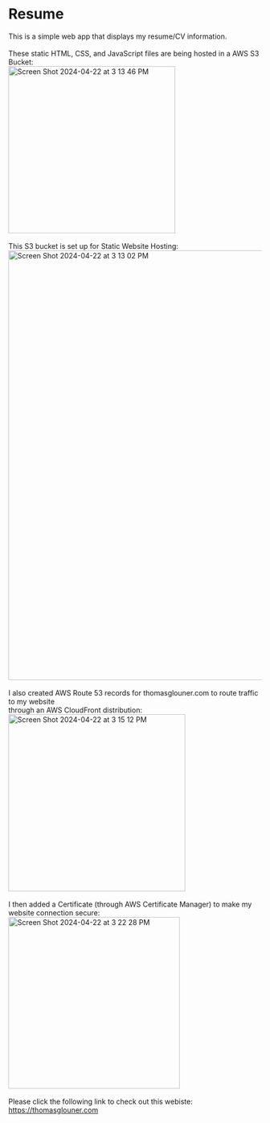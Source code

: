# Resume
This is a simple web app that displays my resume/CV information.<br><br> 
These static HTML, CSS, and JavaScript files are being hosted in a AWS S3 Bucket:<br>
<img width="332" alt="Screen Shot 2024-04-22 at 3 13 46 PM" src="https://github.com/tmglouner/Resume/assets/166273662/6d15c69b-edfc-46ea-8b35-ec6169526215">
<br><br>
This S3 bucket is set up for Static Website Hosting:<br>
<img width="854" alt="Screen Shot 2024-04-22 at 3 13 02 PM" src="https://github.com/tmglouner/Resume/assets/166273662/5e56bee1-e799-4aa1-833d-222bf17abb5f">
<br><br>
I also created AWS Route 53 records for thomasglouner.com to route traffic to my website<br>
through an AWS CloudFront distribution:<br>
<img width="352" alt="Screen Shot 2024-04-22 at 3 15 12 PM" src="https://github.com/tmglouner/Resume/assets/166273662/2d04ef4c-44b4-476c-bd11-cdadc6504743">
<br><br>
I then added a Certificate (through AWS Certificate Manager) to make my website connection secure:<br>
<img width="341" alt="Screen Shot 2024-04-22 at 3 22 28 PM" src="https://github.com/tmglouner/Resume/assets/166273662/01633606-e9c2-4139-81e7-8b2634f8a0c5">
<br><br>
Please click the following link to check out this webiste: https://thomasglouner.com
